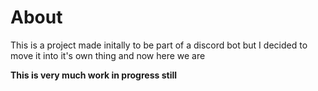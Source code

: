 # About

This is a project made initally to be part of a discord bot but I decided to move it into it's own thing and now here we are

**This is very much work in progress still**

